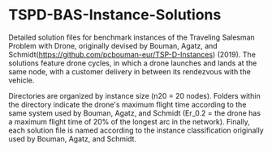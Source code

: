 # TSPD-BAS-Instance-Solutions
Detailed solution files for benchmark instances of the Traveling Salesman Problem with Drone, originally devised by Bouman, Agatz, and Schmidt(https://github.com/pcbouman-eur/TSP-D-Instances) (2019). The solutions feature drone cycles, in which a drone launches and lands at the same node, with a customer delivery in between its rendezvous with the vehicle.

Directories are organized by instance size (n20 = 20 nodes). Folders within the directory indicate the drone's maximum flight time according to the same system used by Bouman, Agatz, and Schmidt (Er_0.2 = the drone has a maximum flight time of 20% of the longest arc in the network). Finally, each solution file is named according to the instance classification originally used by Bouman, Agatz, and Schmidt. 
